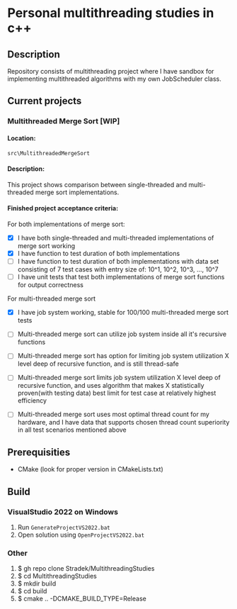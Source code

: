 # Personal multithreading studies in c++
## Description
Repository consists of multithreading project where I have sandbox for implementing multithreaded algorithms with my own JobScheduler class.

## Current projects
### Multithreaded Merge Sort [WIP]
#### Location: 
`src\MultithreadedMergeSort`
#### Description: 
This project shows comparison between single-threaded and multi-threaded merge sort implementations.
#### Finished project acceptance criteria:
For both implementations of merge sort:
  - [x] I have both single-threaded and multi-threaded implementations of merge sort working
  - [x] I have function to test duration of both implementations
  - [ ] I have function to test duration of both implementations with data set consisting of 7 test cases with entry size of: 10^1, 10^2, 10^3, ..., 10^7
  - [ ] I have unit tests that test both implementations of merge sort functions for output correctness
  
For multi-threaded merge sort
  - [x] I have job system working, stable for 100/100 multi-threaded merge sort tests
  - [ ] Multi-threaded merge sort can utilize job system inside all it's recursive functions
  - [ ] Multi-threaded merge sort has option for limiting job system utilization X level deep of recursive function, and is still thread-safe
  - [ ] Multi-threaded merge sort limits job system utilization X level deep of recursive function, and uses algorithm that makes X statistically proven(with testing data) best limit for test case at relatively highest efficiency
  - [ ] Multi-threaded merge sort uses most optimal thread count for my hardware, and I have data that supports chosen thread count superiority in all test scenarios mentioned above


## Prerequisities
- CMake (look for proper version in CMakeLists.txt) 

## Build
### VisualStudio 2022 on Windows
1. Run `GenerateProjectVS2022.bat`
2. Open solution using `OpenProjectVS2022.bat`

### Other
1. $ gh repo clone Stradek/MultithreadingStudies
2. $ cd MultithreadingStudies
3. $ mkdir build
4. $ cd build
5. $ cmake .. -DCMAKE_BUILD_TYPE=Release
